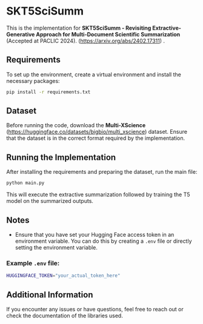 <!-- ## Setup

To run this project, you need to set your Hugging Face access token in an environment variable. You can do this by creating a `.env` file or directly setting the environment variable.

Example `.env` file:

```bash
HUGGINGFACE_TOKEN="your_actual_token_here"

Here’s a comprehensive `README.md` file that includes the specified content along with necessary sections to ensure clarity and usability.  -->


# SKT5SciSumm

This is the implementation for **SKT5SciSumm - Revisiting Extractive-Generative Approach for Multi-Document Scientific Summarization** (Accepted at PACLIC 2024). (https://arxiv.org/abs/2402.17311) .


## Requirements

To set up the environment, create a virtual environment and install the necessary packages:

```bash
pip install -r requirements.txt
```

## Dataset

Before running the code, download the **Multi-XScience** (https://huggingface.co/datasets/bigbio/multi_xscience) dataset. Ensure that the dataset is in the correct format required by the implementation.

## Running the Implementation

After installing the requirements and preparing the dataset, run the main file:

```bash
python main.py
```

This will execute the extractive summarization followed by training the T5 model on the summarized outputs.


## Notes

- Ensure that you have set your Hugging Face access token in an environment variable. You can do this by creating a `.env` file or directly setting the environment variable.

### Example `.env` file:

```bash
HUGGINGFACE_TOKEN="your_actual_token_here"
```

## Additional Information

If you encounter any issues or have questions, feel free to reach out or check the documentation of the libraries used.
